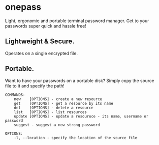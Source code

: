 # onepass
Light, ergonomic and portable terminal password manager.
Get to your passwords super quick and hassle free!

## Lightweight & Secure.
Operates on a single encrypted file.

## Portable.
Want to have your passwords on a portable disk? Simply copy the source file to it and specify the path!

```shell
COMMANDS:
    new    [OPTIONS] - create a new resource
    get    [OPTIONS] - get a resource by its name
    del    [OPTIONS] - delete a resource
    list   [OPTIONS] - list resources
    update [OPTIONS] - update a resouruce - its name, username or password
    suggest - suggest a new strong password

OPTIONS:
    -l, --location - specify the location of the source file
```
